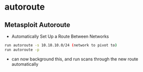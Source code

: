 # autoroute

## Metasploit Autoroute

* Automatically Set Up a Route Between Networks

```bash
run autoroute -s 10.10.10.0/24 (network to pivot to)
run autoroute -p
```

* can now background this, and run scans through the new route automatically
